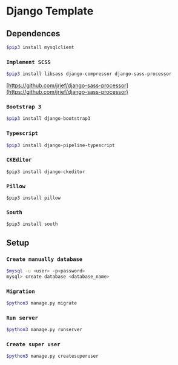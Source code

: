Django Template
===============

Dependences
-----------

```bash
$pip3 install mysqlclient
```

### `Implement SCSS`
```bash
$pip3 install libsass django-compressor django-sass-processor
```
[https://github.com/jrief/django-sass-processor](https://github.com/jrief/django-sass-processor)

### `Bootstrap 3`
```bash
$pip3 install django-bootstrap3
```

### `Typescript`
```bash
$pip3 install django-pipeline-typescript
```

### `CKEditor`
```
$pip3 install django-ckeditor
```

### `Pillow`
```
$pip3 install pillow
```

### `South`
```
$pip3 install south
```

Setup
-----

### `Create manually database`
```bash
$mysql -u <user> -p<password>
mysql> create database <database_name>
```

### `Migration`
```bash
$python3 manage.py migrate
```

### `Run server`
```bash
$python3 manage.py runserver
```

### `Create super user`
```bash
$python3 manage.py createsuperuser
```